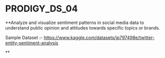 # PRODIGY_DS_04
**Analyze and visualize sentiment patterns in social media data to understand public opinion and attitudes towards specific topics or brands.


Sample Dataset :- https://www.kaggle.com/datasets/jp797498e/twitter-entity-sentiment-analysis


**
